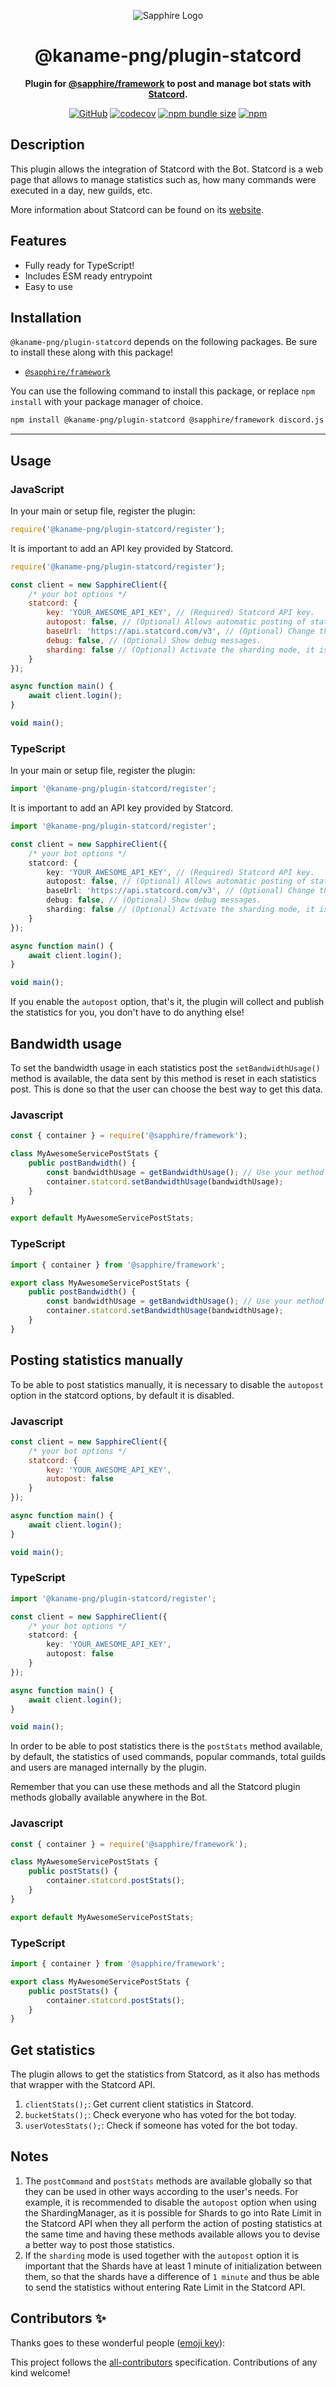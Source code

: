 <div align="center">

![Sapphire Logo](https://raw.githubusercontent.com/kaname-png/neko-plugins/main/assets/logo.png)

# @kaname-png/plugin-statcord

**Plugin for <a href="https://github.com/sapphiredev/framework">@sapphire/framework</a> to post and manage bot stats with <a href="https://statcord.com/">Statcord</a>.**

[![GitHub](https://img.shields.io/github/license/kaname-png/neko-plugins)](https://github.com/kaname-png/neko-plugins/blob/main/LICENSE.md)
[![codecov](https://codecov.io/gh/kaname-png/neko-plugins/branch/main/graph/badge.svg?token=QWL8FB16BR)](https://codecov.io/gh/kaname-png/neko-plugins)
[![npm bundle size](https://img.shields.io/bundlephobia/min/@kaname-png/plugin-statcord?logo=webpack&style=flat-square)](https://bundlephobia.com/result?p=@kaname-png/plugin-statcord)
[![npm](https://img.shields.io/npm/v/@kaname-png/plugin-statcord?color=crimson&logo=npm&style=flat-square)](https://www.npmjs.com/package/@kaname-png/plugin-statcord)

</div>

## Description

This plugin allows the integration of Statcord with the Bot. Statcord is a web page that allows to manage statistics such as, how many commands were executed in a day, new guilds, etc.

More information about Statcord can be found on its [website](https://statcord.com).

## Features

-   Fully ready for TypeScript!
-   Includes ESM ready entrypoint
-   Easy to use

## Installation

`@kaname-png/plugin-statcord` depends on the following packages. Be sure to install these along with this package!

-   [`@sapphire/framework`](https://www.npmjs.com/package/@sapphire/framework)

You can use the following command to install this package, or replace `npm install` with your package manager of choice.

```sh
npm install @kaname-png/plugin-statcord @sapphire/framework discord.js
```

---

## Usage

### JavaScript

In your main or setup file, register the plugin:

```javascript
require('@kaname-png/plugin-statcord/register');
```

It is important to add an API key provided by Statcord.

```javascript
require('@kaname-png/plugin-statcord/register');

const client = new SapphireClient({
	/* your bot options */
	statcord: {
		key: 'YOUR_AWESOME_API_KEY', // (Required) Statcord API key.
		autopost: false, // (Optional) Allows automatic posting of statistics.
		baseUrl: 'https://api.statcord.com/v3', // (Optional) Change the base URL of the Statcord API.
		debug: false, // (Optional) Show debug messages.
		sharding: false // (Optional) Activate the sharding mode, it is important to read the notes below.
	}
});

async function main() {
	await client.login();
}

void main();
```

### TypeScript

In your main or setup file, register the plugin:

```typescript
import '@kaname-png/plugin-statcord/register';
```

It is important to add an API key provided by Statcord.

```typescript
import '@kaname-png/plugin-statcord/register';

const client = new SapphireClient({
	/* your bot options */
	statcord: {
		key: 'YOUR_AWESOME_API_KEY', // (Required) Statcord API key.
		autopost: false, // (Optional) Allows automatic posting of statistics.
		baseUrl: 'https://api.statcord.com/v3', // (Optional) Change the base URL of the Statcord API.
		debug: false, // (Optional) Show debug messages.
		sharding: false // (Optional) Activate the sharding mode, it is important to read the notes below.
	}
});

async function main() {
	await client.login();
}

void main();
```

If you enable the `autopost` option, that's it, the plugin will collect and publish the statistics for you, you don't have to do anything else!

## Bandwidth usage

To set the bandwidth usage in each statistics post the `setBandwidthUsage()` method is available, the data sent by this method is reset in each statistics post. This is done so that the user can choose the best way to get this data.

### Javascript

```javascript
const { container } = require('@sapphire/framework');

class MyAwesomeServicePostStats {
	public postBandwidth() {
		const bandwidthUsage = getBandwidthUsage(); // Use your method to get this data.
		container.statcord.setBandwidthUsage(bandwidthUsage);
	}
}

export default MyAwesomeServicePostStats;
```

### TypeScript

```typescript
import { container } from '@sapphire/framework';

export class MyAwesomeServicePostStats {
	public postBandwidth() {
		const bandwidthUsage = getBandwidthUsage(); // Use your method to get this data.
		container.statcord.setBandwidthUsage(bandwidthUsage);
	}
}
```

## Posting statistics manually

To be able to post statistics manually, it is necessary to disable the `autopost` option in the statcord options, by default it is disabled.

### Javascript

```javascript
const client = new SapphireClient({
	/* your bot options */
	statcord: {
		key: 'YOUR_AWESOME_API_KEY',
		autopost: false
	}
});

async function main() {
	await client.login();
}

void main();
```

### TypeScript

```typescript
import '@kaname-png/plugin-statcord/register';

const client = new SapphireClient({
	/* your bot options */
	statcord: {
		key: 'YOUR_AWESOME_API_KEY',
		autopost: false
	}
});

async function main() {
	await client.login();
}

void main();
```

In order to be able to post statistics there is the `postStats` method available, by default, the statistics of used commands, popular commands, total guilds and users are managed internally by the plugin.

Remember that you can use these methods and all the Statcord plugin methods globally available anywhere in the Bot.

### Javascript

```javascript
const { container } = require('@sapphire/framework');

class MyAwesomeServicePostStats {
	public postStats() {
		container.statcord.postStats();
	}
}

export default MyAwesomeServicePostStats;
```

### TypeScript

```typescript
import { container } from '@sapphire/framework';

export class MyAwesomeServicePostStats {
	public postStats() {
		container.statcord.postStats();
	}
}
```

## Get statistics

The plugin allows to get the statistics from Statcord, as it also has methods that wrapper with the Statcord API.

1. `clientStats();`: Get current client statistics in Statcord.
2. `bucketStats();`: Check everyone who has voted for the bot today.
3. `userVotesStats();`: Check if someone has voted for the bot today.

## Notes

1. The `postCommand` and `postStats` methods are available globally so that they can be used in other ways according to the user's needs. For example, it is recommended to disable the `autopost` option when using the ShardingManager, as it is possible for Shards to go into Rate Limit in the Statcord API when they all perform the action of posting statistics at the same time and having these methods available allows you to devise a better way to post those statistics.
2. If the `sharding` mode is used together with the `autopost` option it is important that the Shards have at least 1 minute of initialization between them, so that the shards have a difference of `1 minute` and thus be able to send the statistics without entering Rate Limit in the Statcord API.

## Contributors ✨

Thanks goes to these wonderful people ([emoji key](https://allcontributors.org/docs/en/emoji-key)):

<!-- ALL-CONTRIBUTORS-LIST:START - Do not remove or modify this section -->
<!-- prettier-ignore-start -->
<!-- markdownlint-disable -->
<!-- markdownlint-restore -->
<!-- prettier-ignore-end -->

<!-- ALL-CONTRIBUTORS-LIST:END -->

This project follows the [all-contributors](https://github.com/all-contributors/all-contributors) specification.
Contributions of any kind welcome!
